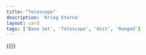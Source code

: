 ```yaml
---
title: "Telescope"
description: 'Krieg Eterna'
layout: card
tags: ['Base Set', 'Telescope', 'Unit', 'Ranged']
---
```

{{<card-detail-page title="Telescope" artwork="Still life with telescopes and an astrolabe, an hour glass, a book and a quill by Philippe Rousseau (1887)" />}}